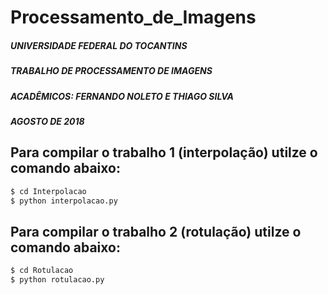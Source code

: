 # Processamento_de_Imagens

##### UNIVERSIDADE FEDERAL DO TOCANTINS
##### TRABALHO DE PROCESSAMENTO DE IMAGENS
##### ACADÊMICOS: FERNANDO NOLETO E THIAGO SILVA
##### AGOSTO DE 2018

## Para compilar o trabalho 1 (interpolação) utilze o comando abaixo:
```bash
$ cd Interpolacao
$ python interpolacao.py
```

## Para compilar o trabalho 2 (rotulação) utilze o comando abaixo:
```bash
$ cd Rotulacao
$ python rotulacao.py
```